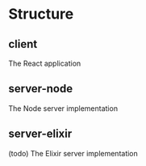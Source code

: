 # Structure

## client
The React application

## server-node
The Node server implementation

## server-elixir
(todo) The Elixir server implementation
